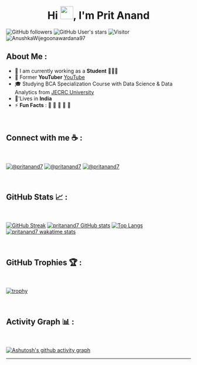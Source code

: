 <h1 align="center">Hi <img src="https://media.giphy.com/media/hvRJCLFzcasrR4ia7z/giphy.gif" width="35">, I'm Prit Anand</h1>

![GitHub followers](https://img.shields.io/github/followers/AnushkaWijegoonawardana97?style=social) ![GitHub User's stars](https://img.shields.io/github/stars/AnushkaWijegoonawardana97?style=social) ![Visitor](https://visitor-badge.laobi.icu/badge?page_id=AnushkaWijegoonawardana97.repoName) <img src="https://komarev.com/ghpvc/?username=AnushkaWijegoonawardana97" alt="AnushkaWijegoonawardana97" />

## About Me :

- 🏢 I am currently working as a **Student** 🧑🏻‍🎓
- 🏢 Former **YouTuber**  [YouTube](https://www.youtube.com/@BurstTech)
- 🎓 Studying BCA Specialization Course with Data Science & Data Analytics from [JECRC University](https://jecrcuniversity.edu.in/)
- 🏡'Lives in **India**
- ⚡ **Fun Facts** : 🍕 🏉 🏏 🎥 🚞

<br>

## Connect with me ☕ :

<br>

[![@pritanand7](https://img.icons8.com/fluency/48/000000/instagram-new.png "@pritanand7")](https://www.instagram.com/pritanand7) [![@pritanand7](https://img.icons8.com/fluency/48/000000/linkedin.png "@pritanand7")](https://linkedin.com/in/pritanand7) [![@pritanand7](https://img.icons8.com/fluency/48/000000/twitter-squared.png "@pritanand7")](https://twitter.com/pritanand7) 

<br>

## GitHub Stats 📈 :

<br>

[![GitHub Streak](https://github-readme-streak-stats.herokuapp.com?user=pritanand7&theme=algolia&date_format=M%20j%5B%2C%20Y%5D)](https://git.io/streak-stats) [![pritanand7 GitHub stats](https://github-readme-stats.vercel.app/api?username=pritanand7&theme=algolia)](https://github.com/pritanand7/github-readme-stats) [![Top Langs](https://github-readme-stats.vercel.app/api/top-langs/?username=pritanand7&theme=algolia)](https://github.com/pritanand7/github-readme-stats) [![pritanand7 wakatime stats](https://github-readme-stats.vercel.app/api/wakatime?username=WinterWolf97&theme=algolia)](https://github.com/WinterWolf97/github-readme-stats)

<br>

## GitHub Trophies 🏆 :

<br>

[![trophy](https://github-profile-trophy.vercel.app/?username=pritanand7)](https://github.com/pritanand7/github-profile-trophy)

<br>

## Activity Graph 📊 :

<br>

[![Ashutosh's github activity graph](https://github-readme-activity-graph.vercel.app/graph?username=pritanand7)](https://github.com/pritanand7/github-readme-activity-graph)

---
